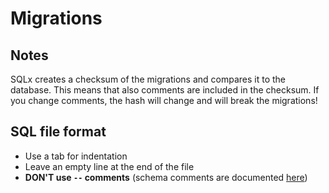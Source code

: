 # Migrations

## Notes

SQLx creates a checksum of the migrations and compares it to the database.
This means that also comments are included in the checksum. If you change
comments, the hash will change and will break the migrations!

## SQL file format

- Use a tab for indentation
- Leave an empty line at the end of the file
- **DON'T use `--` comments** (schema comments are documented [here](../doc/database.md))
